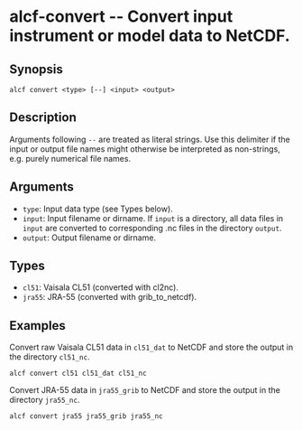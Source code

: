 
alcf-convert -- Convert input instrument or model data to NetCDF.
============

Synopsis
--------

    alcf convert <type> [--] <input> <output>

Description
-----------

Arguments following `--` are treated as literal strings. Use this delimiter if the input or output file names might otherwise be interpreted as non-strings, e.g. purely numerical file names.

Arguments
---------

- `type`: Input data type (see Types below).
- `input`: Input filename or dirname. If `input` is a directory, all data files in `input` are converted to corresponding .nc files in the directory `output`.
- `output`: Output filename or dirname.

Types
-----

- `cl51`: Vaisala CL51 (converted with cl2nc).
- `jra55`: JRA-55 (converted with grib_to_netcdf).

Examples
--------

Convert raw Vaisala CL51 data in `cl51_dat` to NetCDF and store the output in the directory `cl51_nc`.

    alcf convert cl51 cl51_dat cl51_nc

Convert JRA-55 data in `jra55_grib` to NetCDF and store the output in the directory `jra55_nc`.

    alcf convert jra55 jra55_grib jra55_nc
	